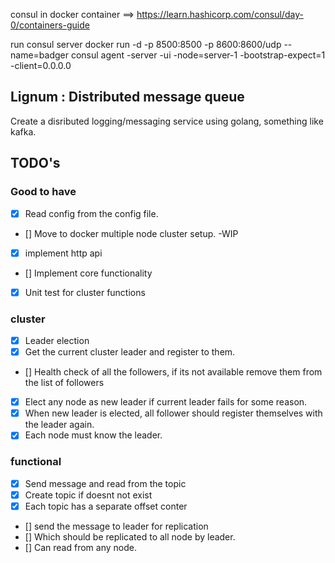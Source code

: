 consul in docker container  ==> https://learn.hashicorp.com/consul/day-0/containers-guide

run consul server
docker run -d -p 8500:8500 -p 8600:8600/udp --name=badger consul agent -server -ui -node=server-1 -bootstrap-expect=1 -client=0.0.0.0

## Lignum : Distributed message queue

Create a disributed logging/messaging service using golang, something like kafka.

## TODO's

### Good to have
 - [X] Read config from the config file.
 - [] Move to docker multiple node cluster setup. -WIP
 - [X] implement http api 
 - [] Implement core functionality
 - [X] Unit test for cluster functions
 
### cluster 
 - [X] Leader election
 - [X] Get the current cluster leader and register to them.
 - [] Health check of all the followers, if its not available remove them from the list of followers
 - [X] Elect any node as new leader if current leader fails for some reason.
 - [X] When new leader is elected, all follower should register themselves with the leader again.
 - [X] Each node must know the leader.

### functional
  - [X] Send message and read from the topic
  - [X] Create topic if doesnt not exist
  - [X] Each topic has a separate offset conter
  - [] send the message to leader for replication
  - [] Which should be replicated to all node by leader.
  - [] Can read from any node.

